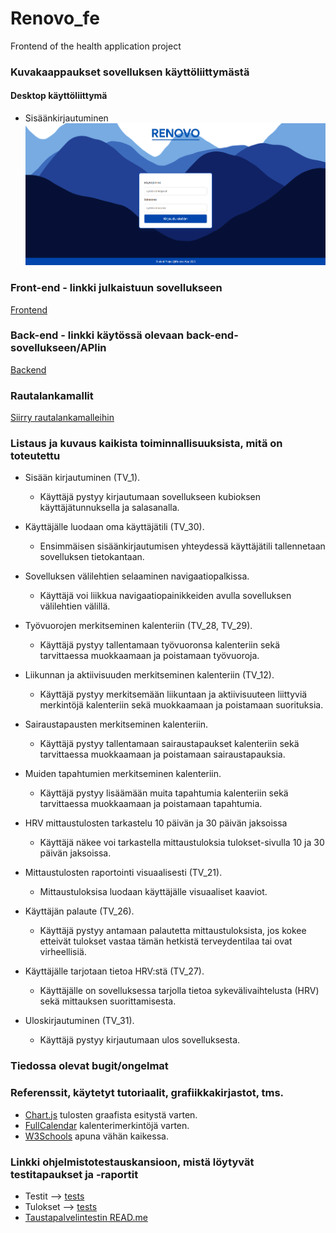 # Renovo_fe
Frontend of the health application project

### Kuvakaappaukset sovelluksen käyttöliittymästä

#### Desktop käyttöliittymä

- Sisäänkirjautuminen
![Login page](/public/img/ui_login.png)


### Front-end - linkki julkaistuun sovellukseen

[Frontend](www.frontend.com)

### Back-end - linkki käytössä olevaan back-end-sovellukseen/APIin

[Backend](www.backend.com)

### Rautalankamallit

[Siirry rautalankamalleihin](https://www.figma.com/design/8OiIS3HBxqU48f8joFLPv3/Renovo?node-id=4-3&p=f)

### Listaus ja kuvaus kaikista toiminnallisuuksista, mitä on toteutettu

-   Sisään kirjautuminen (TV_1).
    - Käyttäjä pystyy kirjautumaan sovellukseen kubioksen käyttäjätunnuksella ja salasanalla.

- Käyttäjälle luodaan oma käyttäjätili (TV_30).
    - Ensimmäisen sisäänkirjautumisen yhteydessä käyttäjätili tallennetaan sovelluksen tietokantaan.

-   Sovelluksen välilehtien selaaminen navigaatiopalkissa.
    - Käyttäjä voi liikkua navigaatiopainikkeiden avulla sovelluksen välilehtien välillä.

-   Työvuorojen merkitseminen kalenteriin (TV_28, TV_29).
    - Käyttäjä pystyy tallentamaan työvuoronsa kalenteriin sekä tarvittaessa muokkaamaan ja poistamaan työvuoroja.

- Liikunnan ja aktiivisuuden merkitseminen kalenteriin (TV_12).
    - Käyttäjä pystyy merkitsemään liikuntaan ja aktiivisuuteen liittyviä merkintöjä kalenteriin sekä muokkaamaan ja poistamaan suorituksia.

-   Sairaustapausten merkitseminen kalenteriin.
    - Käyttäjä pystyy tallentamaan sairaustapaukset kalenteriin sekä tarvittaessa muokkaamaan ja poistamaan sairaustapauksia.

-   Muiden tapahtumien merkitseminen kalenteriin.
    - Käyttäjä pystyy lisäämään muita tapahtumia kalenteriin sekä tarvittaessa muokkaamaan ja poistamaan tapahtumia.

-   HRV mittaustulosten tarkastelu 10 päivän ja 30 päivän jaksoissa
    - Käyttäjä näkee voi tarkastella mittaustuloksia tulokset-sivulla 10 ja 30 päivän jaksoissa.

-   Mittaustulosten raportointi visuaalisesti (TV_21).
    - Mittaustuloksisa luodaan käyttäjälle visuaaliset kaaviot.

-   Käyttäjän palaute (TV_26).
    - Käyttäjä pystyy antamaan palautetta mittaustuloksista, jos kokee etteivät tulokset vastaa tämän hetkistä terveydentilaa tai ovat virheellisiä.

-   Käyttäjälle tarjotaan tietoa HRV:stä (TV_27).
    - Käyttäjälle on sovelluksessa tarjolla tietoa sykevälivaihtelusta (HRV) sekä mittauksen suorittamisesta.

-   Uloskirjautuminen (TV_31).
    - Käyttäjä pystyy kirjautumaan ulos sovelluksesta.

### Tiedossa olevat bugit/ongelmat

### Referenssit, käytetyt tutoriaalit, grafiikkakirjastot, tms.

- [Chart.js](https://www.chartjs.org/docs/latest/) tulosten graafista esitystä varten.
- [FullCalendar](https://fullcalendar.io/) kalenterimerkintöjä varten.
- [W3Schools](https://www.w3schools.com/) apuna vähän kaikessa.

### Linkki ohjelmistotestauskansioon, mistä löytyvät testitapaukset ja -raportit

-   Testit --> [tests](tests)
-   Tulokset --> [tests](outputs)
-   [Taustapalvelintestin READ.me](tests/README.md)

